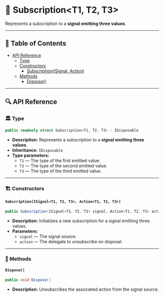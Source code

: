 # 🧩 Subscription&lt;T1, T2, T3&gt;

Represents a subscription to a <b>signal emitting three values</b>.

---


## 📑 Table of Contents

- [API Reference](#-api-reference)
  - [Type](#-type)
  - [Constructors](#-constructors)
    - [Subscription(ISignal, Action)](#subscriptionisignalt1-t2-t3-actiont1-t2-t3)
  - [Methods](#-methods)
    - [Dispose()](#dispose)

---

## 🔍 API Reference

### 🏛️ Type <div id="-type"></div>

```csharp
public readonly struct Subscription<T1, T2, T3> : IDisposable
```

- **Description:** Represents a subscription to a <b>signal emitting three values</b>.
- **Inheritance:** `IDisposable`
- **Type parameters:**
    - `T1` — The type of the first emitted value.
    - `T2` — The type of the second emitted value.
    - `T3` — The type of the third emitted value.

---

### 🏗️ Constructors <div id="-constructors"></div>

#### `Subscription(ISignal<T1, T2, T3>, Action<T1, T2, T3>)`

```csharp
public Subscription(ISignal<T1, T2, T3> signal, Action<T1, T2, T3> action)
```

- **Description:** Initializes a new subscription for a signal emitting three values.
- **Parameters:**
    - `signal` — The signal source.
    - `action` — The delegate to unsubscribe on disposal.

---

### 🏹 Methods

#### `Dispose()`

```csharp
public void Dispose()
```

- **Description:** Unsubscribes the associated action from the signal source.